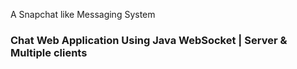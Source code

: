 A Snapchat like Messaging System
### Chat Web Application Using Java WebSocket | Server & Multiple clients


